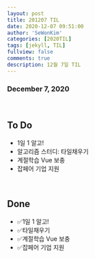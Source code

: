 ```yaml
---
layout: post
title: 201207 TIL
date: 2020-12-07 09:51:00
author: 'SeWonKim'
categories: [2020TIL]
tags: [jekyll, TIL]
fullview: false
comments: true
description: 12월 7일 TIL
---
```


### December 7, 2020

&nbsp;

## To Do

- 1일 1 알고!
- 알고리즘 스터디: 타일채우기
- 계절학습 Vue 보충
- 잡페어 기업 지원

&nbsp;
&nbsp;

## Done

- ✅1일 1 알고!
- ✅타일채우기
- ✅계절학습 Vue 보충
- ✅잡페어 기업 지원

&nbsp;
&nbsp;
